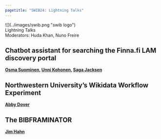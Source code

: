 ```yaml
---
pagetitle: "SWIB24: Lightning Talks"
---
```



<div id="top">
<div class="column left">![](../images/swib.png "swib logo")</div>
<div class="column middle">Lightning Talks</div>
<div id="countdown" class="column right"></div>
</div>

<div id="prog">
<div>Moderators: Huda Khan, Nuno Freire</div>

    



## Chatbot assistant for searching the Finna.fi LAM discovery portal

<b><u>Osma Suominen</u>, <u>Unni Kohonen</u>, <u>Saga Jacksen</u></b>



## Northwestern University’s Wikidata Workflow Experiment

<b><u>Abby Dover</u></b>



## The BIBFRAMINATOR

<b><u>Jim Hahn</u></b>



</div>


